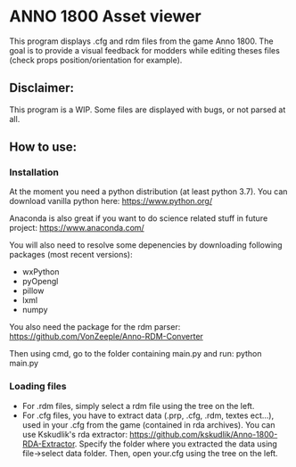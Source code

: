 # ANNO 1800 Asset viewer

This program displays .cfg and rdm files from the game Anno 1800. The goal is to provide a visual feedback for modders while editing theses files (check props position/orientation for example).

## Disclaimer:
This program is a WIP. Some files are displayed with bugs, or not parsed at all.

## How to use:
### Installation
At the moment you need a python distribution (at least python 3.7). 
You can download vanilla python here:
https://www.python.org/

Anaconda is also great if you want to do science related stuff in future project:
https://www.anaconda.com/

You will also need to resolve some depenencies by downloading following packages (most recent versions):

- wxPython
- pyOpengl
- pillow
- lxml
- numpy

You also need the package for the rdm parser:
https://github.com/VonZeeple/Anno-RDM-Converter

Then using cmd, go to the folder containing main.py and run: python main.py
### Loading files
- For .rdm files, simply select a rdm file using the tree on the left.
- For .cfg files, you have to extract data (.prp, .cfg, .rdm, textes ect...), used in your .cfg from the game (contained in rda archives).
You can use Kskudlik's rda extractor: https://github.com/kskudlik/Anno-1800-RDA-Extractor.
Specify the folder where you extracted the data using file->select data folder.
Then, open your.cfg using the tree on the left.